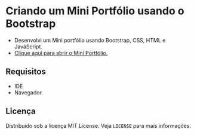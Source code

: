# Criando um Mini Portfólio usando o Bootstrap
- Desenvolvi um Mini portfólio usando Bootstrap, CSS, HTML e JavaScript.
- <a href="https://fernandamakihirose.github.io/bootstrap-portfolio/">Clique aqui para abrir o Mini Portfólio.</a>  

## Requisitos
- IDE
- Navegador

## Licença
Distribuido sob a licença MIT License. Veja `LICENSE` para mais informações.
